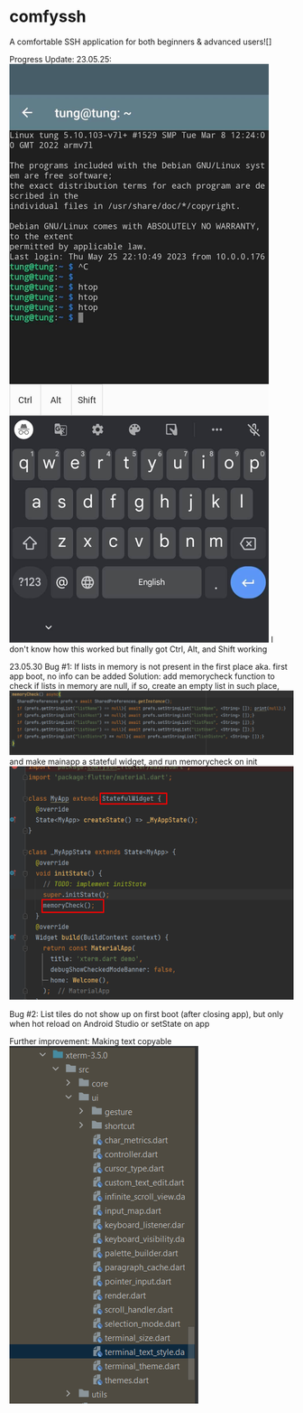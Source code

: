 # comfyssh

A comfortable SSH application for both beginners & advanced users![]

Progress Update:
23.05.25:
![](progress/CtrlAlt.jpg)
I don't know how this worked but finally got Ctrl, Alt, and Shift working

23.05.30
Bug #1: If lists in memory is not present in the first place aka. first app boot, no info can be added
Solution: add memorycheck function to check if lists in memory are null, if so, create an empty list in such place, 
![img.png](img.png)
and make mainapp a stateful widget, and run memorycheck on init
![img_1.png](img_1.png)


Bug #2:
List tiles do not show up on first boot (after closing app), but only when hot reload on Android Studio or setState on app

Further improvement:
Making text copyable
![img_2.png](img_2.png)